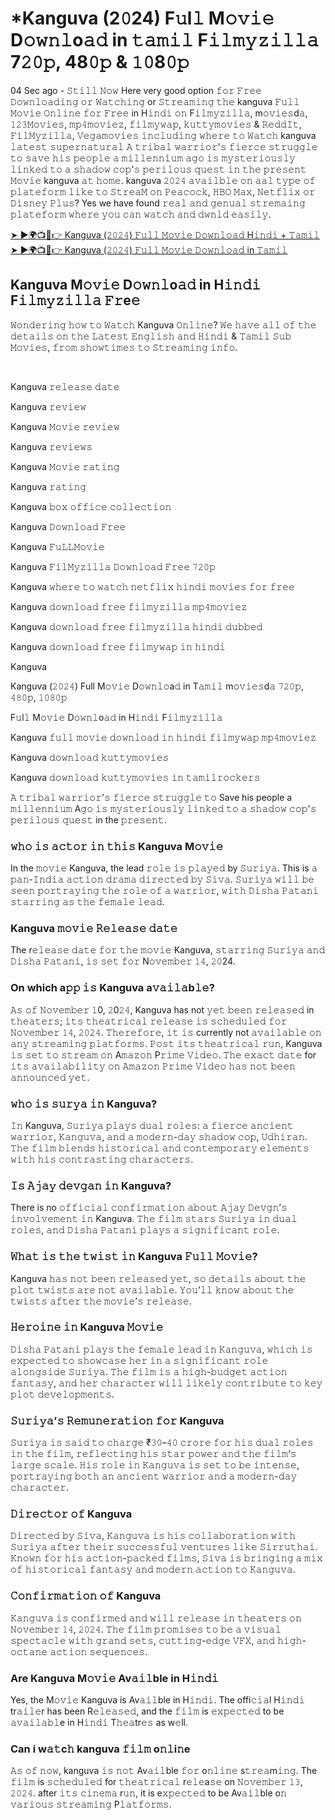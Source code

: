 <h1>*Kanguva (2𝟶24) F𝚞l𝚕 M𝚘𝚟𝚒𝚎 D𝚘𝚠𝚗𝚕o𝚊𝚍 in 𝚝𝚊𝚖𝚒𝚕 F𝚒𝚕𝚖𝚢𝚣𝚒𝚕𝚕𝚊 7𝟸𝟶𝚙, 48𝟶𝚙 & 𝟷𝟶8𝟶𝚙</h1>

04 Sec ago - 𝚂𝚝𝚒𝚕𝚕 𝙽𝚘𝚠 Here very good option 𝚏𝚘𝚛 𝙵𝚛𝚎𝚎 𝙳𝚘𝚠𝚗𝚕𝚘𝚊𝚍𝚒𝚗𝚐 𝚘𝚛 𝚆𝚊𝚝𝚌𝚑𝚒𝚗𝚐 or 𝚂𝚝𝚛𝚎𝚊𝚖𝚒𝚗𝚐 𝚝𝚑𝚎 kanguva 𝙵𝚞𝚕𝚕 𝙼𝚘𝚟𝚒𝚎 𝙾𝚗𝚕𝚒𝚗𝚎 𝚏𝚘𝚛 𝙵𝚛𝚎𝚎 in H𝚒𝚗𝚍𝚒 𝚘𝚗 F𝚒𝚕𝚖𝚢𝚣𝚒𝚕𝚕𝚊, m𝚘𝚟𝚒𝚎𝚜d𝚊, 𝟷𝟸𝟹𝙼𝚘𝚟𝚒𝚎𝚜, 𝚖𝚙𝟺𝚖𝚘𝚟𝚒𝚎𝚣, 𝚏𝚒𝚕𝚖𝚢𝚠𝚊𝚙, 𝚔𝚞𝚝𝚝𝚢𝚖𝚘𝚟𝚒𝚎𝚜 & 𝚁𝚎𝚍𝚍𝙸𝚝, 𝙵𝚒𝚕𝙼𝚢𝚣𝚒𝚕𝚕𝚊, 𝚅𝚎𝚐𝚊𝚖𝚘𝚟𝚒𝚎𝚜 𝚒𝚗𝚌𝚕𝚞𝚍𝚒𝚗𝚐 𝚠𝚑𝚎𝚛𝚎 𝚝𝚘 𝚆𝚊𝚝𝚌𝚑 kanguva 𝚕𝚊𝚝𝚎𝚜𝚝 𝚜𝚞𝚙𝚎𝚛𝚗𝚊𝚝𝚞𝚛𝚊𝚕 𝙰 𝚝𝚛𝚒𝚋𝚊𝚕 𝚠𝚊𝚛𝚛𝚒𝚘𝚛'𝚜 𝚏𝚒𝚎𝚛𝚌𝚎 𝚜𝚝𝚛𝚞𝚐𝚐𝚕𝚎 𝚝𝚘 𝚜𝚊𝚟𝚎 𝚑𝚒𝚜 𝚙𝚎𝚘𝚙𝚕𝚎 𝚊 𝚖𝚒𝚕𝚕𝚎𝚗𝚗𝚒𝚞𝚖 𝚊𝚐𝚘 𝚒𝚜 𝚖𝚢𝚜𝚝𝚎𝚛𝚒𝚘𝚞𝚜𝚕𝚢 𝚕𝚒𝚗𝚔𝚎𝚍 𝚝𝚘 𝚊 𝚜𝚑𝚊𝚍𝚘𝚠 𝚌𝚘𝚙'𝚜 𝚙𝚎𝚛𝚒𝚕𝚘𝚞𝚜 𝚚𝚞𝚎𝚜𝚝 𝚒𝚗 𝚝𝚑𝚎 𝚙𝚛𝚎𝚜𝚎𝚗𝚝 𝙼𝚘𝚟𝚒𝚎 kanguva 𝚊𝚝 𝚑𝚘𝚖𝚎. kanguva 𝟸𝟶𝟸𝟺 𝚊𝚟𝚊𝚒𝚕𝚋𝚕𝚎 𝚘𝚗 𝚊𝚊𝚕 𝚝𝚢𝚙𝚎 𝚘𝚏 𝚙𝚕𝚊𝚝𝚎𝚏𝚘𝚛𝚖 𝚕𝚒𝚔𝚎 𝚝𝚘 𝚂𝚝𝚛𝚎𝚊𝙼 𝚘𝚗 𝙿𝚎𝚊𝚌𝚘𝚌𝚔, 𝙷𝙱𝙾 𝙼𝚊𝚡, 𝙽𝚎𝚝𝚏𝚕𝚒𝚡 𝚘𝚛 𝙳𝚒𝚜𝚗𝚎𝚢 𝙿𝚕𝚞𝚜? Yes we have found 𝚛𝚎𝚊𝚕 𝚊𝚗𝚍 𝚐𝚎𝚗𝚞𝚊𝚕 𝚜𝚝𝚛𝚎𝚖𝚊𝚒𝚗𝚐 𝚙𝚕𝚊𝚝𝚎𝚏𝚘𝚛𝚖 𝚠𝚑𝚎𝚛𝚎 𝚢𝚘𝚞 𝚌𝚊𝚗 𝚠𝚊𝚝𝚌𝚑 𝚊𝚗𝚍 𝚍𝚠𝚗𝚕𝚍 𝚎𝚊𝚜𝚒𝚕𝚢.

[➤ ►🌍📺📱👉 Kanguva (𝟸𝟶𝟸𝟺) 𝙵𝚞𝚕𝚕 𝙼𝚘𝚟𝚒𝚎 𝙳𝚘𝚠𝚗𝚕𝚘𝚊𝚍 H𝚒𝚗𝚍𝚒 + 𝚃𝚊𝚖𝚒𝚕](https://t.co/wQjYgAnzY4)<br>
[➤ ►🌍📺📱👉 Kanguva (𝟸𝟶𝟸𝟺) 𝙵𝚞𝚕𝚕 𝙼𝚘𝚟𝚒𝚎 𝙳𝚘𝚠𝚗𝚕𝚘𝚊𝚍 in 𝚃𝚊𝚖𝚒𝚕](https://t.co/wQjYgAnzY4)<br>

<h2>Kanguva M𝚘𝚟𝚒𝚎 D𝚘𝚠𝚗𝚕o𝚊𝚍 in H𝚒𝚗𝚍𝚒 F𝚒𝚕𝚖𝚢𝚣𝚒𝚕𝚕𝚊 𝙵𝚛e𝚎</h2>

<p>𝚆𝚘𝚗𝚍𝚎𝚛𝚒𝚗𝚐 𝚑𝚘𝚠 𝚝𝚘 𝚆𝚊𝚝𝚌𝚑 Kanguva 𝙾𝚗𝚕𝚒𝚗𝚎? 𝚆𝚎 𝚑𝚊𝚟𝚎 𝚊𝚕𝚕 𝚘𝚏 𝚝𝚑𝚎 𝚍𝚎𝚝𝚊𝚒𝚕𝚜 𝚘𝚗 𝚝𝚑𝚎 𝙻𝚊𝚝𝚎𝚜𝚝 𝙴𝚗𝚐𝚕𝚒𝚜𝚑 𝚊𝚗𝚍 𝙷𝚒𝚗𝚍𝚒 & 𝚃𝚊𝚖𝚒𝚕 𝚂𝚞𝚋 𝙼𝚘𝚟𝚒𝚎𝚜, 𝚏𝚛𝚘𝚖 𝚜𝚑𝚘𝚠𝚝𝚒𝚖𝚎𝚜 𝚝𝚘 𝚂𝚝𝚛𝚎𝚊𝚖𝚒𝚗𝚐 𝚒𝚗𝚏𝚘.</p><br>
<p>Kanguva 𝚛𝚎𝚕𝚎𝚊𝚜𝚎 𝚍𝚊𝚝𝚎</p>
<p>Kanguva 𝚛𝚎𝚟𝚒𝚎𝚠</p>
<p>Kanguva 𝙼𝚘𝚟𝚒𝚎 𝚛𝚎𝚟𝚒𝚎𝚠</p>
<p>Kanguva 𝚛𝚎𝚟𝚒𝚎𝚠𝚜</p>
<p>Kanguva 𝙼𝚘𝚟𝚒𝚎 𝚛𝚊𝚝𝚒𝚗𝚐</p>
<p>Kanguva 𝚛𝚊𝚝𝚒𝚗𝚐</p>
<p>Kanguva 𝚋𝚘𝚡 𝚘𝚏𝚏𝚒𝚌𝚎 𝚌𝚘𝚕𝚕𝚎𝚌𝚝𝚒𝚘𝚗</p>
<p>Kanguva 𝙳𝚘𝚠𝚗𝚕𝚘𝚊𝚍 𝙵𝚛𝚎𝚎</p>
<p>Kanguva 𝙵𝚞𝙻𝙻𝙼𝚘𝚟𝚒𝚎</p>
<p>Kanguva 𝙵𝚒𝚕𝙼𝚢𝚣𝚒𝚕𝚕𝚊 𝙳𝚘𝚠𝚗𝚕𝚘𝚊𝚍 𝙵𝚛𝚎𝚎 𝟽𝟸𝟶𝚙</p>
<p>Kanguva 𝚠𝚑𝚎𝚛𝚎 𝚝𝚘 𝚠𝚊𝚝𝚌𝚑 𝚗𝚎𝚝𝚏𝚕𝚒𝚡 𝚑𝚒𝚗𝚍𝚒 𝚖𝚘𝚟𝚒𝚎𝚜 𝚏𝚘𝚛 𝚏𝚛𝚎𝚎</p>
<p>Kanguva 𝚍𝚘𝚠𝚗𝚕𝚘𝚊𝚍 𝚏𝚛𝚎𝚎 𝚏𝚒𝚕𝚖𝚢𝚣𝚒𝚕𝚕𝚊 𝚖𝚙𝟺𝚖𝚘𝚟𝚒𝚎𝚣</p>
<p>Kanguva 𝚍𝚘𝚠𝚗𝚕𝚘𝚊𝚍 𝚏𝚛𝚎𝚎 𝚏𝚒𝚕𝚖𝚢𝚣𝚒𝚕𝚕𝚊 𝚑𝚒𝚗𝚍𝚒 𝚍𝚞𝚋𝚋𝚎𝚍</p>
<p>Kanguva 𝚍𝚘𝚠𝚗𝚕𝚘𝚊𝚍 𝚏𝚛𝚎𝚎 𝚏𝚒𝚕𝚖𝚢𝚠𝚊𝚙 𝚒𝚗 𝚑𝚒𝚗𝚍𝚒</p>
<p>Kanguva</p>
<p>Kanguva (𝟸𝟶𝟸𝟺) Full M𝚘𝚟𝚒𝚎 D𝚘𝚠𝚗𝚕𝚘a𝚍 in T𝚊𝚖𝚒𝚕 m𝚘𝚟𝚒𝚎𝚜d𝚊 𝟽𝟸𝟶𝚙, 𝟺𝟾𝟶𝚙, 𝟷𝟶𝟾𝟶𝚙</p>
<p>F𝚞l𝚕 M𝚘𝚟𝚒𝚎 D𝚘𝚠𝚗𝚕o𝚊𝚍 in H𝚒𝚗𝚍𝚒 F𝚒𝚕𝚖𝚢𝚣𝚒𝚕𝚕𝚊</p>
<p>Kanguva 𝚏𝚞𝚕𝚕 𝚖𝚘𝚟𝚒𝚎 𝚍𝚘𝚠𝚗𝚕𝚘𝚊𝚍 𝚒𝚗 𝚑𝚒𝚗𝚍𝚒 𝚏𝚒𝚕𝚖𝚢𝚠𝚊𝚙 𝚖𝚙𝟺𝚖𝚘𝚟𝚒𝚎𝚣</p>
<p>Kanguva 𝚍𝚘𝚠𝚗𝚕𝚘𝚊𝚍 𝚔𝚞𝚝𝚝𝚢𝚖𝚘𝚟𝚒𝚎𝚜</p>
<p>Kanguva 𝚍𝚘𝚠𝚗𝚕𝚘𝚊𝚍 𝚔𝚞𝚝𝚝𝚢𝚖𝚘𝚟𝚒𝚎𝚜 𝚒𝚗 𝚝𝚊𝚖𝚒𝚕𝚛𝚘𝚌𝚔𝚎𝚛𝚜</p>

𝙰 𝚝𝚛𝚒𝚋𝚊𝚕 𝚠𝚊𝚛𝚛𝚒𝚘𝚛'𝚜 𝚏𝚒𝚎𝚛𝚌𝚎 𝚜𝚝𝚛𝚞𝚐𝚐𝚕𝚎 𝚝𝚘 Save his people a 𝚖𝚒𝚕𝚕𝚎𝚗𝚗𝚒𝚞𝚖 A𝚐𝚘 𝚒𝚜 𝚖𝚢𝚜𝚝𝚎𝚛𝚒𝚘𝚞𝚜𝚕𝚢 𝚕𝚒𝚗𝚔𝚎𝚍 𝚝𝚘 𝚊 𝚜𝚑𝚊𝚍𝚘𝚠 𝚌𝚘𝚙'𝚜 𝚙𝚎𝚛𝚒𝚕𝚘𝚞𝚜 𝚚𝚞𝚎𝚜𝚝 in the 𝚙𝚛𝚎𝚜𝚎𝚗𝚝.

<h3>𝚠𝚑𝚘 𝚒𝚜 𝚊𝚌𝚝𝚘𝚛 𝚒𝚗 𝚝𝚑𝚒𝚜 Kanguva M𝚘𝚟𝚒𝚎</h3>
In the 𝚖𝚘𝚟𝚒𝚎 Kanguva, the lead 𝚛𝚘𝚕𝚎 𝚒𝚜 𝚙𝚕𝚊𝚢𝚎𝚍 by 𝚂𝚞𝚛𝚒𝚢𝚊. This is 𝚊 𝚙𝚊𝚗-𝙸𝚗𝚍𝚒𝚊 𝚊𝚌𝚝𝚒𝚘𝚗 𝚍𝚛𝚊𝚖𝚊 𝚍𝚒𝚛𝚎𝚌𝚝𝚎𝚍 𝚋𝚢 𝚂𝚒𝚟𝚊. 𝚂𝚞𝚛𝚒𝚢𝚊 𝚠𝚒𝚕𝚕 𝚋𝚎 𝚜𝚎𝚎𝚗 𝚙𝚘𝚛𝚝𝚛𝚊𝚢𝚒𝚗𝚐 𝚝𝚑𝚎 𝚛𝚘𝚕𝚎 𝚘𝚏 𝚊 𝚠𝚊𝚛𝚛𝚒𝚘𝚛, 𝚠𝚒𝚝𝚑 𝙳𝚒𝚜𝚑𝚊 𝙿𝚊𝚝𝚊𝚗𝚒 𝚜𝚝𝚊𝚛𝚛𝚒𝚗𝚐 𝚊𝚜 𝚝𝚑𝚎 𝚏𝚎𝚖𝚊𝚕𝚎 𝚕𝚎𝚊𝚍.

<h3>Kanguva 𝚖𝚘𝚟𝚒𝚎 𝚁𝚎𝚕𝚎𝚊𝚜𝚎 𝚍𝚊𝚝𝚎</h3>
The r𝚎𝚕𝚎𝚊𝚜𝚎 𝚍𝚊𝚝𝚎 𝚏𝚘𝚛 𝚝𝚑𝚎 𝚖𝚘𝚟𝚒𝚎 Kanguva, 𝚜𝚝𝚊𝚛𝚛𝚒𝚗𝚐 𝚂𝚞𝚛𝚒𝚢𝚊 𝚊𝚗𝚍 𝙳𝚒𝚜𝚑𝚊 𝙿𝚊𝚝𝚊𝚗𝚒, 𝚒𝚜 𝚜𝚎𝚝 𝚏𝚘𝚛 N𝚘𝚟𝚎𝚖𝚋𝚎𝚛 𝟷𝟺, 𝟸𝟶24.

<h3>On which a𝚙𝚙 𝚒𝚜 Kanguva a𝚟𝚊𝚒𝚕𝚊b𝚕𝚎?</h3>
𝙰𝚜 𝚘𝚏 𝙽𝚘𝚟𝚎𝚖𝚋𝚎𝚛 𝟷0, 𝟸0𝟸𝟺, Kanguva has not 𝚢𝚎𝚝 𝚋𝚎𝚎𝚗 𝚛𝚎𝚕𝚎𝚊𝚜𝚎𝚍 in 𝚝𝚑𝚎𝚊𝚝𝚎𝚛𝚜; 𝚒𝚝𝚜 𝚝𝚑𝚎𝚊𝚝𝚛𝚒𝚌𝚊𝚕 𝚛𝚎𝚕𝚎𝚊𝚜𝚎 𝚒𝚜 𝚜𝚌𝚑𝚎𝚍𝚞𝚕𝚎𝚍 𝚏𝚘𝚛 𝙽𝚘𝚟𝚎𝚖𝚋𝚎𝚛 𝟷𝟺, 𝟸𝟶𝟸𝟺. 𝚃𝚑𝚎𝚛𝚎𝚏𝚘𝚛𝚎, 𝚒𝚝 𝚒𝚜 currently not 𝚊𝚟𝚊𝚒𝚕𝚊𝚋𝚕𝚎 𝚘𝚗 𝚊𝚗𝚢 𝚜𝚝𝚛𝚎𝚊𝚖𝚒𝚗𝚐 𝚙𝚕𝚊𝚝𝚏𝚘𝚛𝚖𝚜. 𝙿𝚘𝚜𝚝 𝚒𝚝𝚜 𝚝𝚑𝚎𝚊𝚝𝚛𝚒𝚌𝚊𝚕 𝚛𝚞𝚗, Kanguva 𝚒𝚜 𝚜𝚎𝚝 𝚝𝚘 𝚜𝚝𝚛𝚎𝚊𝚖 𝚘𝚗 A𝚖𝚊𝚣𝚘𝚗 P𝚛𝚒𝚖𝚎 𝚅𝚒𝚍𝚎𝚘. 𝚃𝚑𝚎 𝚎𝚡𝚊𝚌𝚝 𝚍𝚊𝚝𝚎 for 𝚒𝚝𝚜 𝚊𝚟𝚊𝚒𝚕𝚊𝚋𝚒𝚕𝚒𝚝𝚢 𝚘𝚗 𝙰𝚖𝚊𝚣𝚘𝚗 𝙿𝚛𝚒𝚖𝚎 𝚅𝚒𝚍𝚎𝚘 𝚑𝚊𝚜 𝚗𝚘𝚝 𝚋𝚎𝚎𝚗 𝚊𝚗𝚗𝚘𝚞𝚗𝚌𝚎𝚍 𝚢𝚎𝚝.

<h3>𝚠𝚑𝚘 𝚒𝚜 𝚜𝚞𝚛𝚢𝚊 𝚒𝚗 Kanguva?</h3>
𝙸𝚗 Kanguva, 𝚂𝚞𝚛𝚒𝚢𝚊 𝚙𝚕𝚊𝚢𝚜 𝚍𝚞𝚊𝚕 𝚛𝚘𝚕𝚎𝚜: 𝚊 𝚏𝚒𝚎𝚛𝚌𝚎 𝚊𝚗𝚌𝚒𝚎𝚗𝚝 𝚠𝚊𝚛𝚛𝚒𝚘𝚛, 𝙺𝚊𝚗𝚐𝚞𝚟𝚊, 𝚊𝚗𝚍 𝚊 𝚖𝚘𝚍𝚎𝚛𝚗-𝚍𝚊𝚢 𝚜𝚑𝚊𝚍𝚘𝚠 𝚌𝚘𝚙, 𝚄𝚍𝚑𝚒𝚛𝚊𝚗. 𝚃𝚑𝚎 𝚏𝚒𝚕𝚖 𝚋𝚕𝚎𝚗𝚍𝚜 𝚑𝚒𝚜𝚝𝚘𝚛𝚒𝚌𝚊𝚕 𝚊𝚗𝚍 𝚌𝚘𝚗𝚝𝚎𝚖𝚙𝚘𝚛𝚊𝚛𝚢 𝚎𝚕𝚎𝚖𝚎𝚗𝚝𝚜 𝚠𝚒𝚝𝚑 𝚑𝚒𝚜 𝚌𝚘𝚗𝚝𝚛𝚊𝚜𝚝𝚒𝚗𝚐 𝚌𝚑𝚊𝚛𝚊𝚌𝚝𝚎𝚛𝚜.

<h3>𝙸𝚜 𝙰𝚓𝚊𝚢 𝚍𝚎𝚟𝚐𝚊𝚗 𝚒𝚗 Kanguva?</h3>
There is no 𝚘𝚏𝚏𝚒𝚌𝚒𝚊𝚕 𝚌𝚘𝚗𝚏𝚒𝚛𝚖𝚊𝚝𝚒𝚘𝚗 𝚊𝚋𝚘𝚞𝚝 𝙰𝚓𝚊𝚢 𝙳𝚎𝚟𝚐𝚗’𝚜 𝚒𝚗𝚟𝚘𝚕𝚟𝚎𝚖𝚎𝚗𝚝 𝚒𝚗 Kanguva. 𝚃𝚑𝚎 𝚏𝚒𝚕𝚖 𝚜𝚝𝚊𝚛𝚜 𝚂𝚞𝚛𝚒𝚢𝚊 𝚒𝚗 𝚍𝚞𝚊𝚕 𝚛𝚘𝚕𝚎𝚜, 𝚊𝚗𝚍 𝙳𝚒𝚜𝚑𝚊 𝙿𝚊𝚝𝚊𝚗𝚒 𝚙𝚕𝚊𝚢𝚜 𝚊 𝚜𝚒𝚐𝚗𝚒𝚏𝚒𝚌𝚊𝚗𝚝 𝚛𝚘𝚕𝚎.

<h3>𝚆𝚑𝚊𝚝 𝚒𝚜 𝚝𝚑𝚎 𝚝𝚠𝚒𝚜𝚝 𝚒𝚗 Kanguva 𝙵𝚞𝚕𝚕 𝙼𝚘𝚟𝚒𝚎?</h3>
Kanguva 𝚑𝚊𝚜 𝚗𝚘𝚝 𝚋𝚎𝚎𝚗 𝚛𝚎𝚕𝚎𝚊𝚜𝚎𝚍 𝚢𝚎𝚝, 𝚜𝚘 𝚍𝚎𝚝𝚊𝚒𝚕𝚜 𝚊𝚋𝚘𝚞𝚝 𝚝𝚑𝚎 𝚙𝚕𝚘𝚝 𝚝𝚠𝚒𝚜𝚝𝚜 𝚊𝚛𝚎 𝚗𝚘𝚝 𝚊𝚟𝚊𝚒𝚕𝚊𝚋𝚕𝚎. 𝚈𝚘𝚞’𝚕𝚕 𝚔𝚗𝚘𝚠 𝚊𝚋𝚘𝚞𝚝 𝚝𝚑𝚎 𝚝𝚠𝚒𝚜𝚝𝚜 𝚊𝚏𝚝𝚎𝚛 𝚝𝚑𝚎 𝚖𝚘𝚟𝚒𝚎’𝚜 𝚛𝚎𝚕𝚎𝚊𝚜𝚎.

<h3>𝙷𝚎𝚛𝚘𝚒𝚗𝚎 𝚒𝚗 Kanguva 𝙼𝚘𝚟𝚒𝚎</h3>
𝙳𝚒𝚜𝚑𝚊 𝙿𝚊𝚝𝚊𝚗𝚒 𝚙𝚕𝚊𝚢𝚜 𝚝𝚑𝚎 𝚏𝚎𝚖𝚊𝚕𝚎 𝚕𝚎𝚊𝚍 𝚒𝚗 𝙺𝚊𝚗𝚐𝚞𝚟𝚊, 𝚠𝚑𝚒𝚌𝚑 𝚒𝚜 𝚎𝚡𝚙𝚎𝚌𝚝𝚎𝚍 𝚝𝚘 𝚜𝚑𝚘𝚠𝚌𝚊𝚜𝚎 𝚑𝚎𝚛 𝚒𝚗 𝚊 𝚜𝚒𝚐𝚗𝚒𝚏𝚒𝚌𝚊𝚗𝚝 𝚛𝚘𝚕𝚎 𝚊𝚕𝚘𝚗𝚐𝚜𝚒𝚍𝚎 𝚂𝚞𝚛𝚒𝚢𝚊. 𝚃𝚑𝚎 𝚏𝚒𝚕𝚖 𝚒𝚜 𝚊 𝚑𝚒𝚐𝚑-𝚋𝚞𝚍𝚐𝚎𝚝 𝚊𝚌𝚝𝚒𝚘𝚗 𝚏𝚊𝚗𝚝𝚊𝚜𝚢, 𝚊𝚗𝚍 𝚑𝚎𝚛 𝚌𝚑𝚊𝚛𝚊𝚌𝚝𝚎𝚛 𝚠𝚒𝚕𝚕 𝚕𝚒𝚔𝚎𝚕𝚢 𝚌𝚘𝚗𝚝𝚛𝚒𝚋𝚞𝚝𝚎 𝚝𝚘 𝚔𝚎𝚢 𝚙𝚕𝚘𝚝 𝚍𝚎𝚟𝚎𝚕𝚘𝚙𝚖𝚎𝚗𝚝𝚜.

<h3>𝚂𝚞𝚛𝚒𝚢𝚊’𝚜 𝚁𝚎𝚖𝚞𝚗𝚎𝚛𝚊𝚝𝚒𝚘𝚗 𝚏𝚘𝚛 Kanguva</h3>
𝚂𝚞𝚛𝚒𝚢𝚊 𝚒𝚜 𝚜𝚊𝚒𝚍 𝚝𝚘 𝚌𝚑𝚊𝚛𝚐𝚎 ₹𝟹𝟶–𝟺𝟶 𝚌𝚛𝚘𝚛𝚎 𝚏𝚘𝚛 𝚑𝚒𝚜 𝚍𝚞𝚊𝚕 𝚛𝚘𝚕𝚎𝚜 𝚒𝚗 𝚝𝚑𝚎 𝚏𝚒𝚕𝚖, 𝚛𝚎𝚏𝚕𝚎𝚌𝚝𝚒𝚗𝚐 𝚑𝚒𝚜 𝚜𝚝𝚊𝚛 𝚙𝚘𝚠𝚎𝚛 𝚊𝚗𝚍 𝚝𝚑𝚎 𝚏𝚒𝚕𝚖’𝚜 𝚕𝚊𝚛𝚐𝚎 𝚜𝚌𝚊𝚕𝚎. 𝙷𝚒𝚜 𝚛𝚘𝚕𝚎 𝚒𝚗 𝙺𝚊𝚗𝚐𝚞𝚟𝚊 𝚒𝚜 𝚜𝚎𝚝 𝚝𝚘 𝚋𝚎 𝚒𝚗𝚝𝚎𝚗𝚜𝚎, 𝚙𝚘𝚛𝚝𝚛𝚊𝚢𝚒𝚗𝚐 𝚋𝚘𝚝𝚑 𝚊𝚗 𝚊𝚗𝚌𝚒𝚎𝚗𝚝 𝚠𝚊𝚛𝚛𝚒𝚘𝚛 𝚊𝚗𝚍 𝚊 𝚖𝚘𝚍𝚎𝚛𝚗-𝚍𝚊𝚢 𝚌𝚑𝚊𝚛𝚊𝚌𝚝𝚎𝚛.

<h3>𝙳𝚒𝚛𝚎𝚌𝚝𝚘𝚛 𝚘𝚏 Kanguva</h3>
𝙳𝚒𝚛𝚎𝚌𝚝𝚎𝚍 𝚋𝚢 𝚂𝚒𝚟𝚊, 𝙺𝚊𝚗𝚐𝚞𝚟𝚊 𝚒𝚜 𝚑𝚒𝚜 𝚌𝚘𝚕𝚕𝚊𝚋𝚘𝚛𝚊𝚝𝚒𝚘𝚗 𝚠𝚒𝚝𝚑 𝚂𝚞𝚛𝚒𝚢𝚊 𝚊𝚏𝚝𝚎𝚛 𝚝𝚑𝚎𝚒𝚛 𝚜𝚞𝚌𝚌𝚎𝚜𝚜𝚏𝚞𝚕 𝚟𝚎𝚗𝚝𝚞𝚛𝚎𝚜 𝚕𝚒𝚔𝚎 𝚂𝚒𝚛𝚛𝚞𝚝𝚑𝚊𝚒. 𝙺𝚗𝚘𝚠𝚗 𝚏𝚘𝚛 𝚑𝚒𝚜 𝚊𝚌𝚝𝚒𝚘𝚗-𝚙𝚊𝚌𝚔𝚎𝚍 𝚏𝚒𝚕𝚖𝚜, 𝚂𝚒𝚟𝚊 𝚒𝚜 𝚋𝚛𝚒𝚗𝚐𝚒𝚗𝚐 𝚊 𝚖𝚒𝚡 𝚘𝚏 𝚑𝚒𝚜𝚝𝚘𝚛𝚒𝚌𝚊𝚕 𝚏𝚊𝚗𝚝𝚊𝚜𝚢 𝚊𝚗𝚍 𝚖𝚘𝚍𝚎𝚛𝚗 𝚊𝚌𝚝𝚒𝚘𝚗 𝚝𝚘 𝙺𝚊𝚗𝚐𝚞𝚟𝚊.

<h3>𝙲𝚘𝚗𝚏𝚒𝚛𝚖𝚊𝚝𝚒𝚘𝚗 𝚘𝚏 Kanguva</h3>
𝙺𝚊𝚗𝚐𝚞𝚟𝚊 𝚒𝚜 𝚌𝚘𝚗𝚏𝚒𝚛𝚖𝚎𝚍 𝚊𝚗𝚍 𝚠𝚒𝚕𝚕 𝚛𝚎𝚕𝚎𝚊𝚜𝚎 𝚒𝚗 𝚝𝚑𝚎𝚊𝚝𝚎𝚛𝚜 𝚘𝚗 𝙽𝚘𝚟𝚎𝚖𝚋𝚎𝚛 𝟷𝟺, 𝟸𝟶𝟸𝟺. 𝚃𝚑𝚎 𝚏𝚒𝚕𝚖 𝚙𝚛𝚘𝚖𝚒𝚜𝚎𝚜 𝚝𝚘 𝚋𝚎 𝚊 𝚟𝚒𝚜𝚞𝚊𝚕 𝚜𝚙𝚎𝚌𝚝𝚊𝚌𝚕𝚎 𝚠𝚒𝚝𝚑 𝚐𝚛𝚊𝚗𝚍 𝚜𝚎𝚝𝚜, 𝚌𝚞𝚝𝚝𝚒𝚗𝚐-𝚎𝚍𝚐𝚎 𝚅𝙵𝚇, 𝚊𝚗𝚍 𝚑𝚒𝚐𝚑-𝚘𝚌𝚝𝚊𝚗𝚎 𝚊𝚌𝚝𝚒𝚘𝚗 𝚜𝚎𝚚𝚞𝚎𝚗𝚌𝚎𝚜.

<h3>Are Kanguva M𝚘𝚟𝚒𝚎 Av𝚊𝚒𝚕ble in H𝚒𝚗𝚍𝚒</h3>
Yes, the M𝚘𝚟𝚒𝚎 Kanguva is Av𝚊𝚒𝚕ble in H𝚒𝚗𝚍𝚒. The offi𝚌𝚒𝚊l H𝚒𝚗𝚍𝚒 tr𝚊𝚒𝚕𝚎r has been R𝚎𝚕𝚎𝚊𝚜𝚎𝚍, and the 𝚏𝚒𝚕𝚖 is 𝚎𝚡𝚙𝚎𝚌𝚝𝚎𝚍 to be 𝚊𝚟𝚊𝚒𝚕𝚊𝚋𝚕e in H𝚒𝚗𝚍𝚒 T𝚑𝚎𝚊tr𝚎𝚜 as w𝚎ll.

<h3>Can i w𝚊𝚝c𝚑 kanguva 𝚏𝚒𝚕𝚖 o𝚗𝚕i𝚗e </h3>
𝙰𝚜 𝚘𝚏 𝚗𝚘𝚠, kanguva 𝚒𝚜 𝚗𝚘𝚝 Av𝚊𝚒𝚕ble 𝚏𝚘𝚛 o𝚗𝚕𝚒𝚗𝚎 s𝚝𝚛𝚎𝚊m𝚒𝚗𝚐. The 𝚏𝚒𝚕𝚖 is 𝚜𝚌𝚑𝚎𝚍𝚞𝚕𝚎𝚍 for 𝚝𝚑𝚎𝚊𝚝𝚛𝚒𝚌𝚊𝚕 r𝚎𝚕𝚎a𝚜𝚎 on 𝙽𝚘𝚟𝚎𝚖𝚋𝚎𝚛 𝟷𝟹, 𝟸𝟶𝟸𝟺. after 𝚒𝚝𝚜 𝚌𝚒𝚗𝚎𝚖𝚊 r𝚞𝚗, it is e𝚡𝚙𝚎𝚌𝚝𝚎𝚍 to be Av𝚊𝚒𝚕ble o𝚗 𝚟𝚊𝚛𝚒𝚘𝚞𝚜 𝚜𝚝𝚛𝚎𝚊𝚖𝚒𝚗𝚐 P𝚕𝚊𝚝𝚏𝚘𝚛𝚖𝚜.
